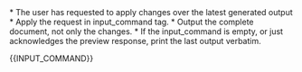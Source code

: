 <rules>
* The user has requested to apply changes over the latest generated output
* Apply the request in input_command tag.
* Output the complete document, not only the changes.
* If the input_command is empty, or just acknowledges the preview response, print the last output verbatim.
</rules>

{{INPUT_COMMAND}}